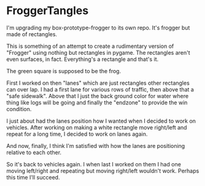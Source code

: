 # FroggerTangles
I'm upgrading my box-prototype-frogger to its own repo. It's frogger but made of rectangles. 

This is something of an attempt to create a rudimentary version of "Frogger" using nothing but rectangles in pygame. The rectangles aren't even surfaces, in fact. Everything's a rectangle and that's it.

The green square is supposed to be the frog. 

First I worked on then "lanes" which are just rectangles other rectangles can over lap. I had a first lane for various rows of traffic, then above that a "safe sidewalk". Above that I just the back ground color for water where thing like logs will be going and finally the "endzone" to provide the win condition.

I just about had the lanes position how I wanted when I decided to work on vehicles. After working on making a white rectangle move right/left and repeat for a long time, I decided to work on lanes again. 

And now, finally, I think I'm satisfied with how the lanes are positioning relative to each other.

So it's back to vehicles again. I when last I worked on them I had one moving left/right and repeating but moving right/left wouldn't work. Perhaps this time I'll succeed.



